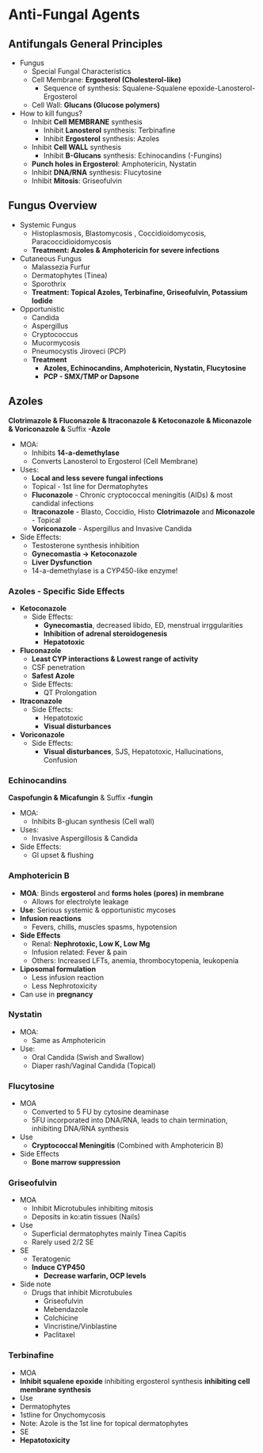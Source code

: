 # Anti-Fungal Agents
## Antifungals General Principles
* Fungus
  *  Special Fungal Characteristics
    *  Cell Membrane: **Ergosterol (Cholesterol-like)**
       * Sequence of synthesis: Squalene-Squalene epoxide-Lanosterol-Ergosterol
    *  Cell Wall: **Glucans (Glucose polymers)**
* How to kill fungus?
  * Inhibit **Cell MEMBRANE** synthesis
    * Inhibit **Lanosterol** synthesis: Terbinafine
    * Inhibit **Ergosterol** synthesis: Azoles
  * Inhibit **Cell WALL** synthesis
    * Inhibit **B-Glucans** synthesis: Echinocandins (-Fungins)
  * **Punch holes in Ergosterol**: Amphotericin, Nystatin
  * Inhibit **DNA/RNA** synthesis: Flucytosine
  * Inhibit **Mitosis**: Griseofulvin
## Fungus Overview
* Systemic Fungus
  * Histoplasmosis, Blastomycosis , Coccidioidomycosis, Paracoccidioidomycosis
  * **Treatment: Azoles & Amphotericin for severe infections**
* Cutaneous Fungus
  * Malassezia Furfur
  * Dermatophytes (Tinea)
  * Sporothrix
  * **Treatment: Topical Azoles, Terbinafine, Griseofulvin, Potassium lodide**
* Opportunistic
  * Candida
  * Aspergillus
  * Cryptococcus
  * Mucormycosis
  * Pneumocystis Jiroveci (PCP)
  * **Treatment**
     *  **Azoles, Echinocandins, Amphotericin, Nystatin, Flucytosine**
     *  **PCP - SMX/TMP or Dapsone**
## Azoles
**Clotrimazole & Fluconazole & Itraconazole & Ketoconazole & Miconazole & Voriconazole &**
Suffix **-Azole**
* MOA:
  * Inhibits **14-a-demethylase**
  * Converts Lanosterol to Ergosterol (Cell Membrane)
* Uses:
  * **Local and less severe fungal infections**
  * Topical - 1st line for Dermatophytes
  * **Fluconazole** - Chronic cryptococcal meningitis (AIDs) & most candidal infections
  * **ltraconazole** - Blasto, Coccidio, Histo **Clotrimazole** and **Miconazole** - Topical
  * **Voriconazole** - Aspergillus and Invasive Candida
* Side Effects:
  * Testosterone synthesis inhibition
  * **Gynecomastia -> Ketoconazole**
  * **Liver Dysfunction**
  * 14-a-demethylase is a CYP450-like enzyme!
### Azoles - Specific Side Effects
* **Ketoconazole**
  * Side Effects:
    * **Gynecomastia**, decreased libido, ED, menstrual irrggularities
    * **Inhibition of adrenal steroidogenesis**
    * **Hepatotoxic**
* **Fluconazole**
  * **Least CYP interactions & Lowest range of activity**
  * CSF penetration
  * ****Safest Azole****
  * Side Effects:
    * QT Prolongation
* **Itraconazole**
  * Side Effects:
    * Hepatotoxic
    * **Visual disturbances**
* **Voriconazole**
  * Side Effects:
    * **Visual disturbances**, SJS, Hepatotoxic, Hallucinations, Confusion

### Echinocandins
**Caspofungin & Micafungin** & Suffix **-fungin**
* MOA:
  * Inhibits B-glucan synthesis (Cell wall)
* Uses:
  * Invasive Aspergillosis & Candida
* Side Effects:
  * Gl upset & flushing

### Amphotericin B
* **MOA**: Binds **ergosterol** and **forms holes (pores) in membrane**
  * Allows for electrolyte leakage
* **Use**: Serious systemic & opportunistic mycoses
* **Infusion reactions**
  * Fevers, chills, muscles spasms, hypotension
* **Side Effects**
  * Renal: ****Nephrotoxic, Low K, Low Mg****
  * Infusion related: Fever & pain
  * Others: Increased LFTs, anemia, thrombocytopenia, leukopenia
* **Liposomal formulation**
  * Less infusion reaction
  * Less Nephrotoxicity
* Can use in **pregnancy**

### Nystatin
* MOA:
  * Same as Amphotericin
* Use:
  * Oral Candida (Swish and Swallow)
  * Diaper rash/Vaginal Candida (Topical)

### Flucytosine
* MOA
  * Converted to 5 FU by cytosine deaminase
  * 5FU incorporated into DNA/RNA, leads to chain termination, inhibiting DNA/RNA synthesis
* Use
  * **Cryptococcal Meningitis** (Combined with Amphotericin B)
* Side Effects
  * **Bone marrow suppression**

### Griseofulvin
* MOA
  * Inhibit Microtubules inhibiting mitosis
  * Deposits in ko:atin tissues (Nails)
* Use
  * Superficial dermatophytes mainly Tinea Capitis
  * Rarely used 2/2 SE
* SE
  * Teratogenic
  * ****Induce CYP450****
    * **Decrease warfarin, OCP levels**
* Side note
  * Drugs that inhibit Microtubules
    * Griseofulvin
    * Mebendazole
    * Colchicine
    * Vincristine/Vinblastine
    * Paclitaxel

### Terbinafine
* MOA
* **Inhibit squalene epoxide** inhibiting ergosterol synthesis **inhibiting cell membrane synthesis**
* Use
*  Dermatophytes
*  1stline for Onychomycosis
* Note: Azole is the 1st line for topical dermatophytes
* SE
* ****Hepatotoxicity****
